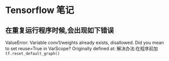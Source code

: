 # Tensorflow 笔记

## 在重复运行程序时候,会出现如下错误
ValueError: Variable conv1/weights already exists, disallowed. Did you mean to set reuse=True in VarScope? Originally defined at:
解决办法:在程序前加
`tf.reset_default_graph()`
